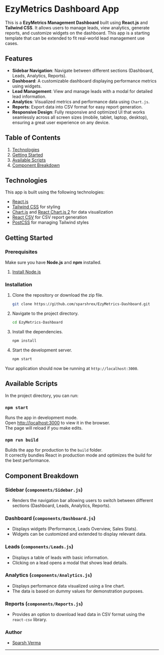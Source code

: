 # EzyMetrics Dashboard App

This is a **EzyMetrics Management Dashboard** built using **React.js** and **Tailwind CSS**. It allows users to manage leads, view analytics, generate reports, and customize widgets on the dashboard. This app is a starting template that can be extended to fit real-world lead management use cases.

## Features

- **Sidebar Navigation**: Navigate between different sections (Dashboard, Leads, Analytics, Reports).
- **Dashboard**: A customizable dashboard displaying performance metrics using widgets.
- **Lead Management**: View and manage leads with a modal for detailed lead information.
- **Analytics**: Visualized metrics and performance data using `Chart.js`.
- **Reports**: Export data into CSV format for easy report generation.
- **Responsive Design**: Fully responsive and optimized UI that works seamlessly across all screen sizes (mobile, tablet, laptop, desktop), ensuring a great user experience on any device.

## Table of Contents

1. [Technologies](#technologies)
2. [Getting Started](#getting-started)
3. [Available Scripts](#available-scripts)
4. [Component Breakdown](#component-breakdown)

## Technologies

This app is built using the following technologies:

- [React.js](https://reactjs.org/)
- [Tailwind CSS](https://tailwindcss.com/) for styling
- [Chart.js](https://www.chartjs.org/) and [React Chart.js 2](https://react-chartjs-2.js.org/) for data visualization
- [React CSV](https://www.npmjs.com/package/react-csv) for CSV report generation
- [PostCSS](https://postcss.org/) for managing Tailwind styles

## Getting Started

### Prerequisites

Make sure you have **Node.js** and **npm** installed.

1. [Install Node.js](https://nodejs.org/en/download/)

### Installation

1. Clone the repository or download the zip file.

   ```bash
   git clone https://github.com/sparshrex/EzyMetrics-Dashboard.git
   ```

2. Navigate to the project directory.

     ```bash
   cd EzyMetrics-Dashboard
   ```

3. Install the dependencies.

   ```bash
   npm install
   ```

4. Start the development server.
   ```bash
   npm start
   ```

Your application should now be running at `http://localhost:3000`.

## Available Scripts

In the project directory, you can run:

### `npm start`

Runs the app in development mode.  
Open [http://localhost:3000](http://localhost:3000) to view it in the browser.  
The page will reload if you make edits.

### `npm run build`

Builds the app for production to the `build` folder.  
It correctly bundles React in production mode and optimizes the build for the best performance.

## Component Breakdown

### Sidebar (`components/Sidebar.js`)

- Renders the navigation bar allowing users to switch between different sections (Dashboard, Leads, Analytics, Reports).

### Dashboard (`components/Dashboard.js`)

- Displays widgets (Performance, Leads Overview, Sales Stats).
- Widgets can be customized and extended to display relevant data.

### Leads (`components/Leads.js`)

- Displays a table of leads with basic information.
- Clicking on a lead opens a modal that shows lead details.

### Analytics (`components/Analytics.js`)

- Displays performance data visualized using a line chart.
- The data is based on dummy values for demonstration purposes.

### Reports (`components/Reports.js`)

- Provides an option to download lead data in CSV format using the `react-csv` library.


### Author 
- [Sparsh Verma](https://github.com/sparshrex)

---
